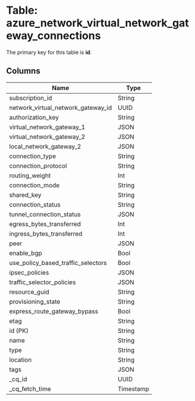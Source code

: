 # Table: azure_network_virtual_network_gateway_connections


The primary key for this table is **id**.


## Columns
| Name          | Type          |
| ------------- | ------------- |
|subscription_id|String|
|network_virtual_network_gateway_id|UUID|
|authorization_key|String|
|virtual_network_gateway_1|JSON|
|virtual_network_gateway_2|JSON|
|local_network_gateway_2|JSON|
|connection_type|String|
|connection_protocol|String|
|routing_weight|Int|
|connection_mode|String|
|shared_key|String|
|connection_status|String|
|tunnel_connection_status|JSON|
|egress_bytes_transferred|Int|
|ingress_bytes_transferred|Int|
|peer|JSON|
|enable_bgp|Bool|
|use_policy_based_traffic_selectors|Bool|
|ipsec_policies|JSON|
|traffic_selector_policies|JSON|
|resource_guid|String|
|provisioning_state|String|
|express_route_gateway_bypass|Bool|
|etag|String|
|id (PK)|String|
|name|String|
|type|String|
|location|String|
|tags|JSON|
|_cq_id|UUID|
|_cq_fetch_time|Timestamp|